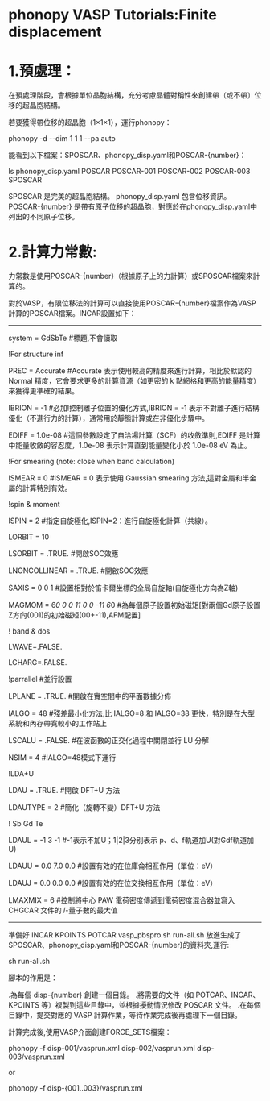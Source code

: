 # phonopy VASP Tutorials:Finite displacement  

# 1.預處理：

在預處理階段，會根據單位晶胞結構，充分考慮晶體對稱性來創建帶（或不帶）位移的超晶胞結構。

若要獲得帶位移的超晶胞（1×1×1），運行phonopy：

phonopy -d --dim 1 1 1 --pa auto

能看到以下檔案：SPOSCAR、phonopy_disp.yaml和POSCAR-{number}：

ls
phonopy_disp.yaml  POSCAR  POSCAR-001  POSCAR-002  POSCAR-003  SPOSCAR

SPOSCAR 是完美的超晶胞結構。
phonopy_disp.yaml 包含位移資訊。
POSCAR-{number} 是帶有原子位移的超晶胞，對應於在phonopy_disp.yaml中列出的不同原子位移。

# 2.計算力常數:

力常數是使用POSCAR-{number}（根據原子上的力計算）或SPOSCAR檔案來計算的。

對於VASP，有限位移法的計算可以直接使用POSCAR-{number}檔案作為VASP計算的POSCAR檔案。INCAR設置如下：

---------------------------------------

system = GdSbTe #標題,不會讀取

!For structure inf

PREC = Accurate #Accurate 表示使用較高的精度來進行計算，相比於默認的 Normal 精度，它會要求更多的計算資源（如更密的 k 點網格和更高的能量精度）來獲得更準確的結果。

IBRION = -1 #必加!控制離子位置的優化方式,IBRION = -1 表示不對離子進行結構優化（不進行力的計算），通常用於靜態計算或在非優化步驟中。

EDIFF = 1.0e-08 #這個參數設定了自洽場計算（SCF）的收斂準則,EDIFF 是計算中能量收斂的容忍度，1.0e-08 表示計算直到能量變化小於 1.0e-08 eV 為止。

!For smearing (note: close when band calculation)

ISMEAR = 0 #ISMEAR = 0 表示使用 Gaussian smearing 方法,這對金屬和半金屬的計算特別有效。

!spin & moment 

ISPIN = 2 #指定自旋極化,ISPIN=2：進行自旋極化計算（共線）。

LORBIT = 10

LSORBIT = .TRUE. #開啟SOC效應

LNONCOLLINEAR = .TRUE. #開啟SOC效應

SAXIS = 0 0 1 #設置相對於笛卡爾坐標的全局自旋軸(自旋極化方向為Z軸)

MAGMOM = 6*0 0 0 11 0 0 -11 6*0 #為每個原子設置初始磁矩[對兩個Gd原子設置Z方向(001)的初始磁矩(00+-11),AFM配置]

! band & dos

LWAVE=.FALSE.

LCHARG=.FALSE.

!parrallel #並行設置

LPLANE = .TRUE. #開啟在實空間中的平面數據分佈

IALGO = 48 #殘差最小化方法,比 IALGO=8 和 IALGO=38 更快，特別是在大型系統和內存帶寬較小的工作站上

LSCALU = .FALSE. #在波函數的正交化過程中關閉並行 LU 分解

NSIM = 4 #IALGO=48模式下運行

!LDA+U

LDAU = .TRUE. #開啟 DFT+U 方法

LDAUTYPE = 2 #簡化（旋轉不變）DFT+U 方法

! Sb Gd Te

LDAUL = -1 3 -1 #-1表示不加U；1|2|3分别表示 p、d、f軌道加U(對Gdf軌道加U)

LDAUU = 0.0 7.0 0.0 #設置有效的在位庫侖相互作用（單位：eV）

LDAUJ = 0.0 0.0 0.0 #設置有效的在位交換相互作用（單位：eV）

LMAXMIX = 6 #控制將中心 PAW 電荷密度傳遞到電荷密度混合器並寫入 CHGCAR 文件的 𝑙-量子數的最大值

---------------------------------------

準備好 INCAR KPOINTS POTCAR vasp_pbspro.sh run-all.sh 放進生成了SPOSCAR、phonopy_disp.yaml和POSCAR-{number}的資料夾,運行:

sh run-all.sh

腳本的作用是：

.為每個 disp-{number} 創建一個目錄。
.將需要的文件（如 POTCAR、INCAR、KPOINTS 等）複製到這些目錄中，並根據擾動情況修改 POSCAR 文件。
.在每個目錄中，提交對應的 VASP 計算作業，等待作業完成後再處理下一個目錄。

計算完成後,使用VASP介面創建FORCE_SETS檔案：

phonopy -f disp-001/vasprun.xml disp-002/vasprun.xml disp-003/vasprun.xml

or

phonopy -f disp-{001..003}/vasprun.xml

